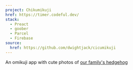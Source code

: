 ```yaml
---
project: Chikumikuji
href: https://timer.codeful.dev/
stack:
  - Preact
  - goober
  - Parcel
  - Firebase
source:
  href: https://github.com/dwightjack/cicumikuji
---
```


An omikuji app with cute photos of <a href="https://www.instagram.com/nikkanchikuchiku/" target="_blank">our family's hedgehog</a>
